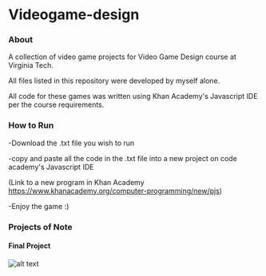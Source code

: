 # Videogame-design

### About

A collection of video game projects for Video Game Design course at Virginia Tech.

All files listed in this repository were developed by myself alone.

All code for these games was written using Khan Academy's Javascript IDE per the course requirements.


### How to Run

-Download the .txt file you wish to run 

-copy and paste all the code in the .txt file into a new project on code academy's Javascript IDE

  (Link to a new program in Khan Academy https://www.khanacademy.org/computer-programming/new/pjs)
  
-Enjoy the game :)


### Projects of Note

#### Final Project

![alt text](https://github.com/[casonbrinson-2021]/[Videogame-design]/blob/[main]/images/VG1.png?raw=true)




